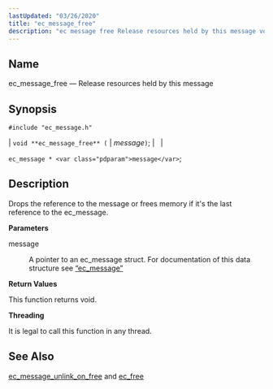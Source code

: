 ```yaml
---
lastUpdated: "03/26/2020"
title: "ec_message_free"
description: "ec message free Release resources held by this message void ec message free message ec message message Drops the reference to the message or frees memory if it's the last reference to the ec message message A pointer to an ec message struct For documentation of this data structure see..."
---
```


<a name="apis.ec_message_free"></a> 
## Name

ec_message_free — Release resources held by this message

## Synopsis

`#include "ec_message.h"`

| `void **ec_message_free** (` | <var class="pdparam">message</var>`)`; |   |

`ec_message * <var class="pdparam">message</var>`;<a name="idp55662368"></a> 
## Description

Drops the reference to the message or frees memory if it's the last reference to the ec_message.

**<a name="idp55663648"></a> Parameters**

<dl class="variablelist">

<dt>message</dt>

<dd>

A pointer to an ec_message struct. For documentation of this data structure see [“ec_message”](/momentum/3/3-api/structs-ec-message)

</dd>

</dl>

**<a name="idp55667008"></a> Return Values**

This function returns void.

**<a name="idp55667920"></a> Threading**

It is legal to call this function in any thread.

<a name="idp55669024"></a> 
## See Also

[ec_message_unlink_on_free](/momentum/3/3-api/apis-ec-message-unlink-on-free) and [ec_free](/momentum/3/3-api/apis-ec-free)